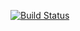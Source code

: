[![Build Status](https://semaphoreci.com/api/v1/projects/1a3b6b86-5d2b-4eda-951e-2ddc0534cc0a/1003173/badge.svg)](https://semaphoreci.com/gama/roman)